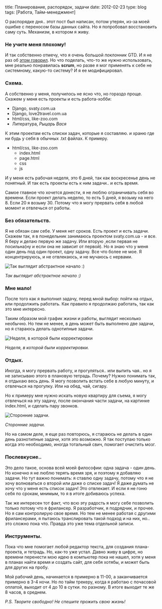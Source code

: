 title: Планирование, распорядок, задачи
date: 2012-02-23
type: blog
tags: [Работа, Тайм-менеджмент]

О распорядке дня.. этот пост был написан, потом утерян, из-за моей ошибке с переносом базы данных сайта. Но я попробовал восстановить саму суть. Механизм, в котором я живу.

### Не учите меня плохому!

И так собственно отмечу, что я очень большой *поклонник* GTD. И я не раз об [этом говорил](http://macgera.name/post/129940/). Но что поделать, что-то же нужно использовать, мне реально понравилась **scrum**, но разве я мог применять к себе не системному, какую-то систему? И я ее модифицировал. 

### Схема.

А собственно у меня, получилось не ясно что, но гораздо проще. Скажем у меня есть проекты и есть работа-хобби: 

* Django, svaty.com.ua
* Django, love2travel.com.ua
* html/css, like-zoo.com 
* Литература, *Рыцарь Вася*

К этим проектам есть списки задач, которые я составляю. и храню где ни будь у себя в обычных .txt файлах. К примеру.

* html/css, like-zoo.com 
    * index.html
    * page.html
    * css
    * js

И у меня есть рабочая неделя, это 6 дней, так как воскресенье день не понятный. И так есть проекты есть к ним задачи.. и есть время. 

Самое главное что хочется донести, я не люблю ограничивать себя во времени. Если проект делать неделю, то есть 5 дней, я возьму на него 8. Если 20 я возьму 30. Потому что я могу прервать себя в любой момент и отвлечься от работы. 

### Без обязательств. 

Я не обязан сам себе. У меня нет сроков. Есть проект и есть задачи. Скажем так, я в понедельник занимаюсь проектом svaty.com.ua - и все. Я беру и делаю первую же задачу. Или вторую ,если первая не посильна(ну и если она не зависит от первой). Но я знаю что у меня один день под один проект, одну задачу. Все что более не мое. Я концентрируюсь, и не отвлекаюсь, и не мучаюсь с нервами. 

![Так выглядит абстрактное начало :)](http://imageshack.com/a/img571/9039/xsl4.jpg)

*Так выглядит абстрактное начало :)*

### Мне мало!

После того как я выполнил задачу, перед мной выбор: пойти на отдых, или продолжить работать. Как правило я продолжаю работать, так как это мне интересно. 

Таким образом мой график жизни и работы, выглядит несколько необычно. Но тем не менее, в день может быть выполнено две задачи, но я стараюсь делать однотипные задачи.

![Неделя, в которой были корректировки](http://imageshack.com/a/img842/1900/uwc5.jpg)

*Неделя, в которой были корректировки.*

### Отдых.

Иногда, я могу прервать работу, и прогуляться.. или выпить чая.. но я не записываю этого в плановую тетрадь. Почему? Нужно понимать так, я отдыхаю весь день. Я могу позволить встать себе в любую минуту, и отвлечься на прогулку. Или на обед, чай, сигару. 

Но к примеру мне нужно искать новую квартиру для съема, я могу отвлечься на эту задачу, после окончания части задачи, на картинке index.html, и сделать пару звонков. 

![Сторонние задачи.](http://imageshack.com/a/img853/1299/k2en.jpg)

*Сторонние задачи.*

Но на самом деле, я еще раз повторюсь, я стараюсь не делать в один день разнотипные задачи, хотя это возможно. Я так поступаю только когда это необходимо, иногда тотальный свич, помогает очистить мозг. 

### Послевкусие..

Это дело такое, основа всей моей философии: одна задача - один день. Но конечно я не люблю терять время зря, и поэтому я добавляю задачи. Но тут важно понимать: я ставлю одну задачу, потому что я не хочу волноваться о второй или даже о списке задач! Я даже думать не хочу что у меня есть список задач! Это отвлекает. И если я не гоню себя по срокам, мнимым, то я в итоге добиваюсь успеха. 

Так же интересен тот факт, что всю эту радость я могу себе позволить только потому что я фрилансер. Я разработчик, я подрядчик, и прочее. Но я сам контролирую свое время. Но тем не менее работая с другими фрилансерами, я пытаюсь транслировать такой подход и на них, но.. это сложно пока что. Правда это уже тема отдельной записи.

### Инструменты.

Пока что мне помогает любой редактор текста, для создания плана-проекта, и тетрадь. Но, как-то уже устал. Давно живу в цифре, но времени перенести мою идею в компьютер пока не нашел, хотя у меня в планах найти время и создать сайт, для себя хотябы, и может быть для других на пробу. 

Мой рабочий день, начинается в примерно в 11-00, а заканчивается примерно в 3-4 ночи. Но по тайм трекеру, когда я работаю с почасовой оплатой, выходит от 4 до 10 в сутки. по разному. В итоге выходит те же 8 часов, в среднем. 

*P.S. Творите свободно! Не спешите прожить свою жизнь!*